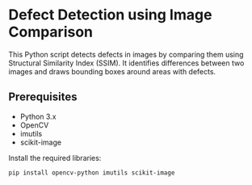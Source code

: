 # Defect Detection using Image Comparison

This Python script detects defects in images by comparing them using Structural Similarity Index (SSIM). It identifies differences between two images and draws bounding boxes around areas with defects.

## Prerequisites

- Python 3.x
- OpenCV
- imutils
- scikit-image

Install the required libraries:

```
pip install opencv-python imutils scikit-image
```
